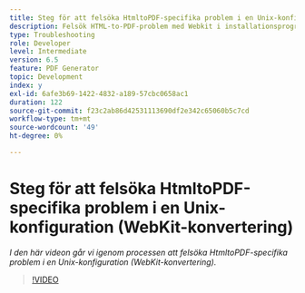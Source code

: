 ```yaml
---
title: Steg för att felsöka HtmltoPDF-specifika problem i en Unix-konfiguration (WebKit-konvertering)
description: Felsök HTML-to-PDF-problem med Webkit i installationsprogrammet för UNIX.
type: Troubleshooting
role: Developer
level: Intermediate
version: 6.5
feature: PDF Generator
topic: Development
index: y
exl-id: 6afe3b69-1422-4832-a189-57cbc0658ac1
duration: 122
source-git-commit: f23c2ab86d42531113690df2e342c65060b5c7cd
workflow-type: tm+mt
source-wordcount: '49'
ht-degree: 0%

---
```


# Steg för att felsöka HtmltoPDF-specifika problem i en Unix-konfiguration (WebKit-konvertering)

*I den här videon går vi igenom processen att felsöka HtmltoPDF-specifika problem i en Unix-konfiguration (WebKit-konvertering).*

>[!VIDEO](https://video.tv.adobe.com/v/335548?quality=12&learn=on)
